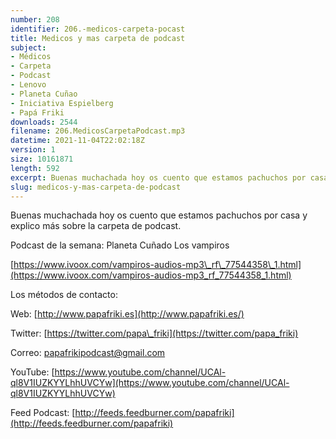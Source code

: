 ```yaml
---
number: 208
identifier: 206.-medicos-carpeta-pocast
title: Medicos y mas carpeta de podcast
subject:
- Médicos
- Carpeta
- Podcast
- Lenovo
- Planeta Cuñao
- Iniciativa Espielberg
- Papá Friki
downloads: 2544
filename: 206.MedicosCarpetaPodcast.mp3
datetime: 2021-11-04T22:02:18Z
version: 1
size: 10161871
length: 592
excerpt: Buenas muchachada hoy os cuento que estamos pachuchos por casa y explico más sobre la carpeta de podcast.
slug: medicos-y-mas-carpeta-de-podcast
---
```

Buenas muchachada hoy os cuento que estamos pachuchos por casa y explico más sobre la carpeta de podcast.

Podcast de la semana: Planeta Cuñado Los vampiros

[https://www.ivoox.com/vampiros-audios-mp3\_rf\_77544358\_1.html](https://www.ivoox.com/vampiros-audios-mp3_rf_77544358_1.html)

Los métodos de contacto:

Web: [http://www.papafriki.es](http://www.papafriki.es/)

Twitter: [https://twitter.com/papa\_friki](https://twitter.com/papa_friki)

Correo: [papafrikipodcast@gmail.com](https://archive.org/details/papafrikipodast@gmail.com)

YouTube: [https://www.youtube.com/channel/UCAl-ql8V1IUZKYYLhhUVCYw](https://www.youtube.com/channel/UCAl-ql8V1IUZKYYLhhUVCYw)

Feed Podcast: [http://feeds.feedburner.com/papafriki](http://feeds.feedburner.com/papafriki)